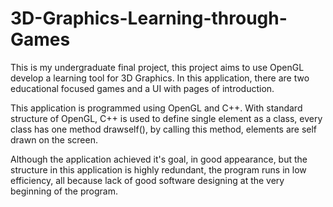 # 3D-Graphics-Learning-through-Games
This is my undergraduate final project, this project aims to use OpenGL develop a learning tool for 3D Graphics. 
In this application, there are two educational focused games and a UI with pages of introduction.

This application is programmed using OpenGL and C++. With standard structure of OpenGL, C++ is used to define single element as a class, every class has one method drawself(), by calling this method, elements are self drawn on the screen.

Although the application achieved it's goal, in good appearance, but the structure in this application is highly redundant, the program runs in low efficiency, all because lack of good software designing at the very beginning of the program.
